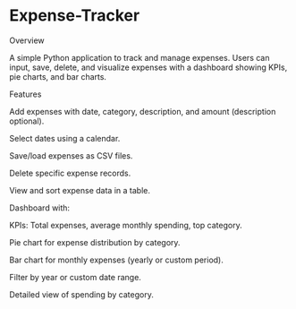 # Expense-Tracker

Overview

A simple Python application to track and manage expenses. Users can input, save, delete, and visualize expenses with a dashboard showing KPIs, pie charts, and bar charts.


Features

Add expenses with date, category, description, and amount (description optional).

Select dates using a calendar.

Save/load expenses as CSV files.

Delete specific expense records.

View and sort expense data in a table.

Dashboard with:


KPIs: Total expenses, average monthly spending, top category.



Pie chart for expense distribution by category.



Bar chart for monthly expenses (yearly or custom period).



Filter by year or custom date range.



Detailed view of spending by category.
